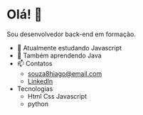 # Olá! 👋
Sou desenvolvedor back-end em formação.

- 🔭 Atualmente estudando Javascript
- 🌱 Também aprendendo Java
- 📫 Contatos
   * souza8hiago@email.com
   * [LinkedIn](https://www.linkedin.com/in/hiago-souza-dev)
- Tecnologias  
  * Html Css Javascript
  * python 
